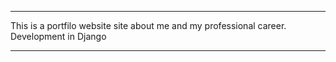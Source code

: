 



--------------------------------------------------------------------------------------------

This is a portfilo website site about me and my professional career. 
Development in Django

--------------------------------------------------------------------------------------------
